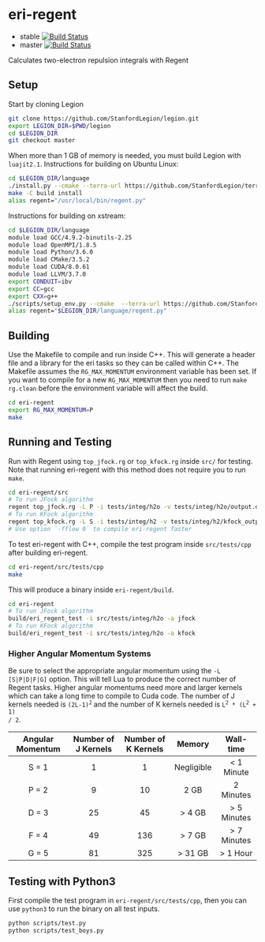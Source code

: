 # eri-regent
* stable [![Build Status](https://travis-ci.com/ellishg/eri-regent.svg?token=g46Mfub8GMWqdPYXVqEs&branch=stable)](https://travis-ci.com/ellishg/eri-regent)
* master [![Build Status](https://travis-ci.com/ellishg/eri-regent.svg?token=g46Mfub8GMWqdPYXVqEs&branch=master)](https://travis-ci.com/ellishg/eri-regent)

Calculates two-electron repulsion integrals with Regent

## Setup

Start by cloning Legion

```bash
git clone https://github.com/StanfordLegion/legion.git
export LEGION_DIR=$PWD/legion
cd $LEGION_DIR
git checkout master
```

When more than 1 GB of memory is needed, you must build Legion with `luajit2.1`.
Instructions for building on Ubuntu Linux:

```bash
cd $LEGION_DIR/language
./install.py --cmake --terra-url https://github.com/StanfordLegion/terra.git --terra-branch luajit2.1
make -C build install
alias regent="/usr/local/bin/regent.py"
```

Instructions for building on xstream:
```bash
cd $LEGION_DIR/language
module load GCC/4.9.2-binutils-2.25  
module load OpenMPI/1.8.5
module load Python/3.6.0
module load CMake/3.5.2
module load CUDA/8.0.61
module load LLVM/3.7.0
export CONDUIT=ibv
export CC=gcc
export CXX=g++
./scripts/setup_env.py --cmake  --terra-url https://github.com/StanfordLegion/terra.git --terra-branch luajit2.1
alias regent="$LEGION_DIR/language/regent.py"
```

## Building

Use the Makefile to compile and run inside C++. This will generate a header file and a library for the eri tasks so they can be called within C++. The Makefile assumes the `RG_MAX_MOMENTUM` environment variable has been set. If you want to compile for a new `RG_MAX_MOMENTUM` then you need to run `make rg.clean` before the environment variable will affect the build.

```bash
cd eri-regent
export RG_MAX_MOMENTUM=P
make
```

## Running and Testing
Run with Regent using `top_jfock.rg` or `top_kfock.rg` inside `src/` for testing. Note that running eri-regent with this method does not require you to run `make`.

```bash
cd eri-regent/src
# To run JFock algorithm
regent top_jfock.rg -L P -i tests/integ/h2o -v tests/integ/h2o/output.dat
# To run KFock algorithm
regent top_kfock.rg -L S -i tests/integ/h2 -v tests/integ/h2/kfock_output.dat
# Use option `-fflow 0` to compile eri-regent faster
```

To test eri-regent with C++, compile the test program inside `src/tests/cpp` after building eri-regent.
```bash
cd eri-regent/src/tests/cpp
make
```

This will produce a binary inside `eri-regent/build`.
```bash
cd eri-regent
# To run JFock algorithm
build/eri_regent_test -i src/tests/integ/h2o -a jfock
# To run KFock algorithm
build/eri_regent_test -i src/tests/integ/h2o -a kfock
```

### Higher Angular Momentum Systems

Be sure to select the appropriate angular momentum using the `-L [S|P|D|F|G]` option. This will tell Lua to produce the correct number of Regent tasks. Higher angular momentums need more and larger kernels which can take a long time to compile to Cuda code. The number of J kernels needed is <code>(2L-1)<sup>2</sup></code> and the number of K kernels needed is <code>L<sup>2</sup> * (L<sup>2</sup> + 1) / 2</code>.

| Angular Momentum | Number of J Kernels | Number of K Kernels | Memory     | Wall-time   |
|:----------------:|:-------------------:|:-------------------:|:----------:|:-----------:|
| S = 1            | 1                   | 1                   | Negligible | < 1 Minute  |
| P = 2            | 9                   | 10                  | 2 GB       | 2 Minutes   |
| D = 3            | 25                  | 45                  | > 4 GB     | > 5 Minutes |
| F = 4            | 49                  | 136                 | > 7 GB     | > 7 Minutes |
| G = 5            | 81                  | 325                 | > 31 GB    | > 1 Hour    |

## Testing with Python3
First compile the test program in `eri-regent/src/tests/cpp`, then you can use `python3` to run the binary on all test inputs.
```bash
python scripts/test.py
python scripts/test_boys.py
```
